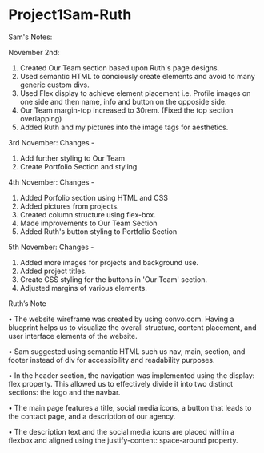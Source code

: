 # Project1Sam-Ruth

Sam's Notes:

November 2nd: 
1. Created Our Team section based upon Ruth's page designs.
2. Used semantic HTML to conciously create elements and avoid to many generic custom divs.
3. Used Flex display to achieve element placement i.e. Profile images on one side and then name, info and button on the opposide side. 
4. Our Team margin-top increased to 30rem. (Fixed the top section overlapping)
5. Added Ruth and my pictures into the image tags for aesthetics.

3rd November: Changes -
1. Add further styling to Our Team
2. Create Portfolio Section and styling

4th November: Changes - 
1. Added Porfolio section using HTML and CSS
2. Added pictures from projects.
3. Created column structure using flex-box.
4. Made improvements to Our Team Section
5. Added Ruth's button styling to Portfolio Section

5th November: Changes - 
1. Added more images for projects and background use.
2. Added project titles.
3. Create CSS styling for the buttons in 'Our Team' section.
4. Adjusted margins of various elements.




Ruth’s Note 


•	The website wireframe was created by using convo.com. Having a blueprint helps us to visualize the overall structure, content placement, and user interface elements of the website.

•	Sam suggested using semantic HTML such us nav, main, section, and footer instead of div for accessibility and readability purposes.

•	In the header section, the navigation was implemented using the display: flex property. This allowed us to effectively divide it into two distinct sections: the logo and the navbar.

•	The main page features a title, social media icons, a button that leads to the contact page, and a description of our agency.

•	The description text and the social media icons are placed within a flexbox and aligned using the justify-content: space-around property.



